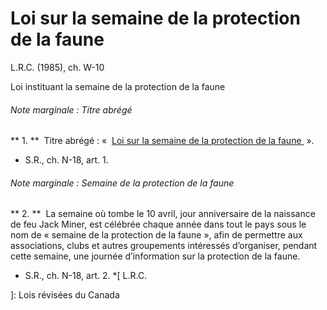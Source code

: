 #  Loi sur la semaine de la protection de la faune

L.R.C.  (1985), ch. W-10

Loi instituant la semaine de la protection de la faune

######  Note marginale :  Titre abrégé

** 1\.  **  Titre abrégé : «   [ Loi sur la semaine de la protection de la faune ](/fra/lois/W-10)  ». 

  * S.R., ch. N-18, art. 1. 

######  Note marginale :  Semaine de la protection de la faune

** 2\.  **  La semaine où tombe le 10 avril, jour anniversaire de la naissance de feu Jack Miner, est célébrée chaque année dans tout le pays sous le nom de « semaine de la protection de la faune », afin de permettre aux associations, clubs et autres groupements intéressés d’organiser, pendant cette semaine, une journée d’information sur la protection de la faune. 

  * S.R., ch. N-18, art. 2. 
  *[
  L.R.C.

 ]: Lois révisées du Canada

